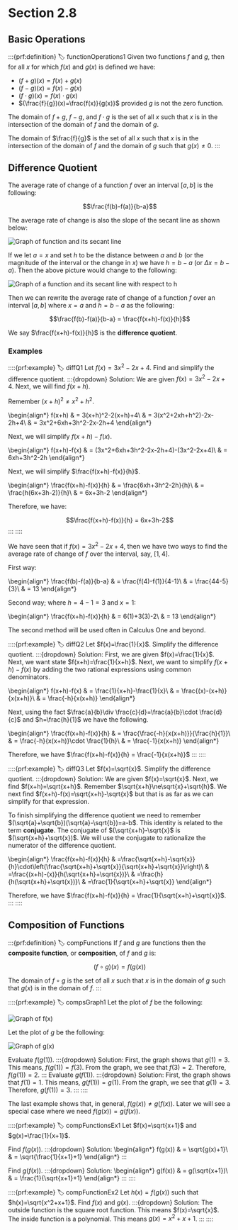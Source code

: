 # Section 2.8

## Basic Operations

:::{prf:definition}
:label: functionOperations1
Given two functions $f$ and $g$, then for all $x$ for which $f(x)$ and $g(x)$ is defined we have:
* $(f+g)(x)=f(x)+g(x)$
* $(f-g)(x)=f(x)-g(x)$
* $(f\cdot g)(x)=f(x)\cdot g(x)$
* $(\frac{f}{g})(x)=\frac{f(x)}{g(x)}$ provided $g$ is not the zero function.

The domain of $f+g$, $f-g$, and $f\cdot g$ is the set of all $x$ such that $x$ is in the intersection of the domain of $f$ and the domain of $g$.

The domain of $\frac{f}{g}$ is the set of all $x$ such that $x$ is in the intersection of the domain of $f$ and the domain of $g$ such that $g(x)\ne 0$.
:::

## Difference Quotient

The average rate of change of a function $f$ over an interval $[a,b]$ is the following:

$$\frac{f(b)-f(a)}{b-a}$$

The average rate of change is also the slope of the secant line as shown below:

![Graph of function and its secant line](images/secantLine1.png)

If we let $a=x$ and set $h$ to be the distance between $a$ and $b$ (or the magnitude of the interval or the change in $x$) we have $h=b-a$ (or $\Delta x = b-a$). Then the above picture would change to the following:

![Graph of a function and its secant line with respect to h](images/secantLine2.png)

Then we can rewrite the average rate of change of a function $f$ over an interval $[a,b]$ where $x=a$ and $h=b-a$ as the following:

$$\frac{f(b)-f(a)}{b-a} = \frac{f(x+h)-f(x)}{h}$$

We say $\frac{f(x+h)-f(x)}{h}$ is the **difference quotient**.

### Examples

::::{prf:example}
:label: diffQ1
Let $f(x)=3x^2-2x+4$. Find and simplify the difference quotient.
:::{dropdown} Solution:
We are given $f(x)=3x^2-2x+4$. Next, we will find $f(x+h)$.

Remember $(x+h)^2\ne x^2 +h^2$.

\begin{align*}
    f(x+h) & = 3(x+h)^2-2(x+h)+4\\
    & = 3(x^2+2xh+h^2)-2x-2h+4\\
    & = 3x^2+6xh+3h^2-2x-2h+4
\end{align*}

Next, we will simplify $f(x+h)-f(x)$.

\begin{align*}
    f(x+h)-f(x) & = (3x^2+6xh+3h^2-2x-2h+4)-(3x^2-2x+4)\\
    & = 6xh+3h^2-2h
\end{align*}

Next, we will simplify $\frac{f(x+h)-f(x)}{h}$.

\begin{align*}
    \frac{f(x+h)-f(x)}{h} & = \frac{6xh+3h^2-2h}{h}\\
    & = \frac{h(6x+3h-2)}{h}\\
    & = 6x+3h-2
\end{align*}

Therefore, we have:

$$\frac{f(x+h)-f(x)}{h} = 6x+3h-2$$
:::
::::

We have seen that if $f(x)=3x^2-2x+4$, then we have two ways to find the average rate of change of $f$ over the interval, say, $[1,4]$.

First way:

\begin{align*}
    \frac{f(b)-f(a)}{b-a} & = \frac{f(4)-f(1)}{4-1}\\
    & = \frac{44-5}{3}\\
    & = 13
\end{align*}

Second way; where $h=4-1=3$ and $x=1$:

\begin{align*}
    \frac{f(x+h)-f(x)}{h} & = 6(1)+3(3)-2\\
    & = 13
\end{align*}

The second method will be used often in Calculus One and beyond.

::::{prf:example}
:label: diffQ2
Let $f(x)=\frac{1}{x}$. Simplify the difference quotient.
:::{dropdown} Solution:
First, we are given $f(x)=\frac{1}{x}$. Next, we want state $f(x+h)=\frac{1}{x+h}$. Next, we want to simplify $f(x+h)-f(x)$ by adding the two rational expressions using common denominators.

\begin{align*}
    f(x+h)-f(x) & = \frac{1}{x+h}-\frac{1}{x}\\
    & = \frac{(x)-(x+h)}{x(x+h)}\\
    & = \frac{-h}{x(x+h)}
\end{align*}

Next, using the fact $\frac{a}{b}\div \frac{c}{d}=\frac{a}{b}\cdot \frac{d}{c}$ and $h=\frac{h}{1}$ we have the following.

\begin{align*}
    \frac{f(x+h)-f(x)}{h} & = \frac{\frac{-h}{x(x+h)}}{\frac{h}{1}}\\
    & = \frac{-h}{x(x+h)}\cdot \frac{1}{h}\\
    & = \frac{-1}{x(x+h)}
\end{align*}

Therefore, we have $\frac{f(x+h)-f(x)}{h} = \frac{-1}{x(x+h)}$
:::
::::

::::{prf:example}
:label: diffQ3
Let $f(x)=\sqrt{x}$. Simplify the difference quotient.
:::{dropdown} Solution:
We are given $f(x)=\sqrt{x}$. Next, we find $f(x+h)=\sqrt{x+h}$. Remember $\sqrt{x+h}\ne\sqrt{x}+\sqrt{h}$. We next find $f(x+h)-f(x)=\sqrt{x+h}-\sqrt{x}$ but that is as far as we can simplify for that expression.

To finish simplifying the difference quotient we need to remember $(\sqrt{a}+\sqrt{b})(\sqrt{a}-\sqrt{b})=a-b$. This identity is related to the term **conjugate**. The conjugate of $(\sqrt{x+h}-\sqrt{x}$ is $(\sqrt{x+h}+\sqrt{x})$. We will use the conjugate to rationalize the numerator of the difference quotient.

\begin{align*}
    \frac{f(x+h)-f(x)}{h} & =\frac{\sqrt{x+h}-\sqrt{x}}{h}\cdot\left(\frac{\sqrt{x+h}+\sqrt{x}}{\sqrt{x+h}+\sqrt{x}}\right)\\
    & =\frac{(x+h)-(x)}{h(\sqrt{x+h}+\sqrt{x})}\\
    & =\frac{h}{h(\sqrt{x+h}+\sqrt{x})}\\
    & =\frac{1}{\sqrt{x+h}+\sqrt{x}}
\end{align*}

Therefore, we have $\frac{f(x+h)-f(x)}{h} = \frac{1}{\sqrt{x+h}+\sqrt{x}}$.
:::
::::

## Composition of Functions

:::{prf:definition}
:label: compFunctions
If $f$ and $g$ are functions then the **composite function**, or **composition**, of $f$ and $g$ is:

$$(f\circ g)(x)=f(g(x))$$

The domain of $f\circ g$ is the set of all $x$ such that $x$ is in the domain of $g$ such that $g(x)$ is in the domain of $f$.
:::

::::{prf:example}
:label: compsGraph1
Let the plot of $f$ be the following:

![Graph of f(x)](images/compsFunctionf.png)

Let the plot of $g$ be the following:

![Graph of g(x)](images/compsFunctiong.png)

Evaluate $f(g(1))$.
:::{dropdown} Solution:
First, the graph shows that $g(1)=3$. This means, $f(g(1))=f(3)$. From the graph, we see that $f(3)=2$. Therefore, $f(g(1))=2$.
:::
Evaluate $g(f(1))$.
:::{dropdown} Solution:
First, the graph shows that $f(1)=1$. This means, $g(f(1))=g(1)$. From the graph, we see that $g(1)=3$. Therefore, $g(f(1))=3$.
:::
::::

The last example shows that, in general, $f(g(x))\ne g(f(x))$. Later we will see a special case where we need $f(g(x))=g(f(x))$.

::::{prf:example}
:label: compFunctionsEx1
Let $f(x)=\sqrt{x+1}$ and $g(x)=\frac{1}{x+1}$.

Find $f(g(x))$.
:::{dropdown} Solution:
\begin{align*}
    f(g(x)) & = \sqrt{g(x)+1}\\
    & = \sqrt{\frac{1}{x+1}+1}
\end{align*}
:::

Find $g(f(x))$.
:::{dropdown} Solution:
\begin{align*}
    g(f(x)) & = g(\sqrt{x+1})\\
    & = \frac{1}{\sqrt{x+1}+1}
\end{align*}
:::
::::

::::{prf:example}
:label: compFunctionEx2
Let $h(x)=f(g(x))$ such that $h(x)=\sqrt{x^2+x+1}$. Find $f(x)$ and $g(x)$.
:::{dropdown} Solution:
The outside function is the square root function. This means $f(x)=\sqrt{x}$. The inside function is a polynomial. This means $g(x)=x^2+x+1$.
:::
::::
